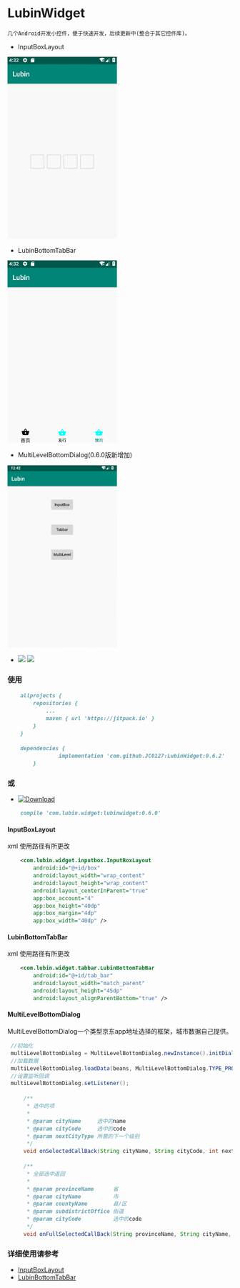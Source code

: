 # LubinWidget

    几个Android开发小控件，便于快速开发，后续更新中(整合于其它控件库)。
    
    
* InputBoxLayout

 [![](img/InputBox.gif)](https://github.com/JC0127/InputBoxLayout/blob/master/README.md)

* LubinBottomTabBar

 [![](img/Tabbar.gif)](https://github.com/JC0127/BottomTabBar/blob/master/README.md)


 
* MultiLevelBottomDialog(0.6.0版新增加)
  
![](img/MultilevelDialog.gif)


* [![](https://jitpack.io/v/JC0127/LubinWidget.svg)](https://jitpack.io/#JC0127/LubinWidget)
 ![](https://img.shields.io/badge/author-Lubin-red.svg)


### 使用 
```markdown
	allprojects {
		repositories {
			...
			maven { url 'https://jitpack.io' }
		}
	}
	
	dependencies {
    	        implementation 'com.github.JC0127:LubinWidget:0.6.2'
    	}
```
### 或 

* [ ![Download](https://api.bintray.com/packages/lubin/MavenLubin/LubinWidget/images/download.svg) ](https://bintray.com/lubin/MavenLubin/LubinWidget/_latestVersion)

```markdown
    compile 'com.lubin.widget:lubinwidget:0.6.0'
```

#### InputBoxLayout

xml 使用路径有所更改
```xml
    <com.lubin.widget.inputbox.InputBoxLayout
        android:id="@+id/box"
        android:layout_width="wrap_content"
        android:layout_height="wrap_content"
        android:layout_centerInParent="true"
        app:box_account="4"
        app:box_height="40dp"
        app:box_margin="4dp"
        app:box_width="40dp" />
```

#### LubinBottomTabBar

xml 使用路径有所更改
```xml
    <com.lubin.widget.tabbar.LubinBottomTabBar
        android:id="@+id/tab_bar"
        android:layout_width="match_parent"
        android:layout_height="45dp"
        android:layout_alignParentBottom="true" />
```
#### MultiLevelBottomDialog

MultiLevelBottomDialog一个类型京东app地址选择的框架，城市数据自己提供。
```java
 //初始化
 multiLevelBottomDialog = MultiLevelBottomDialog.newInstance().initDialogHeight("int 高度");
 //加载数据
 multiLevelBottomDialog.loadData(beans, MultiLevelBottomDialog.TYPE_PROVINCE);
 //设置监听回调
 multiLevelBottomDialog.setListener();
 
     /**
      * 选中的项
      *
      * @param cityName     选中的name
      * @param cityCode     选中的code
      * @param nextCityType 所需的下一个级别
      */
     void onSelectedCallBack(String cityName, String cityCode, int nextCityType);
 
     /**
      * 全部选中返回
      *
      * @param provinceName      省
      * @param cityName          市
      * @param countyName        县/区
      * @param subdistrictOffice 街道
      * @param cityCode          选中的code
      */
     void onFullSelectedCallBack(String provinceName, String cityName, String countyName, String subdistrictOffice, String cityCode);
```

### 详细使用请参考
* [InputBoxLayout](https://github.com/JC0127/InputBoxLayout/blob/master/README.md)
* [LubinBottomTabBar](https://github.com/JC0127/BottomTabBar/blob/master/README.md)
 
